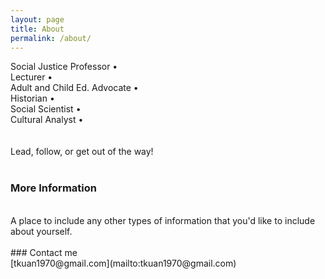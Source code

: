 ```yaml
---
layout: page
title: About
permalink: /about/
---
```

Social Justice Professor • <br>
Lecturer • <br>
Adult and Child Ed. Advocate • <br>
Historian • <br>
Social Scientist • <br>
Cultural Analyst • <br>
<br><br>
Lead, follow, or get out of the way!
<br><br>
### More Information
<br>
A place to include any other types of information that you'd like to include about yourself.
<br><br>
### Contact me
<br>
[tkuan1970@gmail.com](mailto:tkuan1970@gmail.com)
